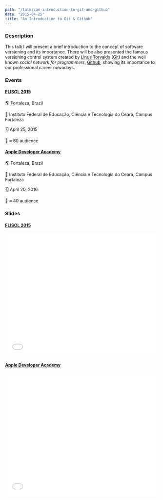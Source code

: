 ```yaml
---
path: "/talks/an-introduction-to-git-and-github"
date: "2015-04-25"
title: "An Introduction to Git & Github"
---
```


### Description

This talk I will present a brief introduction to the concept of software versioning and its importance. There will be also presented the famous versioning control system created by [Linus Torvalds](https://github.com/torvalds) ([Git](https://git-scm.com/)) and the well known _social network for programmers_, [Github](https://github.com/), showing its importance to our professional career nowadays.

### Events

#### [FLISOL 2015](http://flisolce.org/)

🌎 Fortaleza, Brazil

📍 Instituto Federal de Educação, Ciência e Tecnologia do Ceará, Campus Fortaleza

🗓️ April 25, 2015

👥 ≈ 60 audience

#### [Apple Developer Academy](http://developeracademy.ifce.edu.br/)

🌎 Fortaleza, Brazil

📍 Instituto Federal de Educação, Ciência e Tecnologia do Ceará, Campus Fortaleza

🗓️ April 20, 2016

👥 ≈ 40 audience

### Slides

#### [FLISOL 2015](http://flisolce.org/)

<div style="left: 0; width: 100%; height: 0; position: relative; padding-bottom: 79.5798%;"><iframe src="//speakerdeck.com/player/f3388b2c63c54a12935a8abfe83d242e" style="border: 0; top: 0; left: 0; width: 100%; height: 100%; position: absolute;" allowfullscreen scrolling="no"></iframe></div>

#### [Apple Developer Academy](http://developeracademy.ifce.edu.br/)

<div style="left: 0; width: 100%; height: 0; position: relative; padding-bottom: 79.5798%;"><iframe src="//speakerdeck.com/player/34797839437244dbac11463814c7d850" style="border: 0; top: 0; left: 0; width: 100%; height: 100%; position: absolute;" allowfullscreen scrolling="no"></iframe></div>
